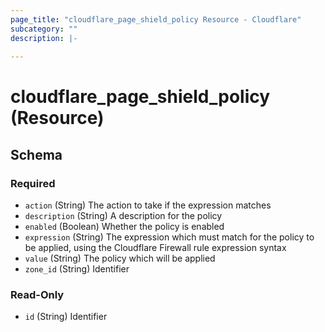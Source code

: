 ```yaml
---
page_title: "cloudflare_page_shield_policy Resource - Cloudflare"
subcategory: ""
description: |-
  
---
```


# cloudflare_page_shield_policy (Resource)




<!-- schema generated by tfplugindocs -->
## Schema

### Required

- `action` (String) The action to take if the expression matches
- `description` (String) A description for the policy
- `enabled` (Boolean) Whether the policy is enabled
- `expression` (String) The expression which must match for the policy to be applied, using the Cloudflare Firewall rule expression syntax
- `value` (String) The policy which will be applied
- `zone_id` (String) Identifier

### Read-Only

- `id` (String) Identifier



